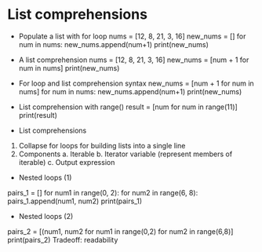 
# List comprehensions

- Populate a list with for loop
nums = [12, 8, 21, 3, 16]
new_nums = []
for num in nums:
  new_nums.append(num+1)
print(new_nums)


- A list comprehension
nums = [12, 8, 21, 3, 16]
new_nums = [num + 1 for num in nums]
print(new_nums)

- For loop and list comprehension syntax
new_nums = [num + 1 for num in nums]
for num in nums:
  new_nums.append(num+1)
print(new_nums)

- List comprehension with range()
result = [num for num in range(11)]
print(result)

- List comprehensions
1. Collapse for loops for building lists into a single line
2. Components
a. Iterable
b. Iterator variable (represent members of iterable)
c. Output expression

- Nested loops (1)

pairs_1 = []
for num1 in range(0, 2):
  for num2 in range(6, 8):
    pairs_1.append(num1, num2)
print(pairs_1)

   
- Nested loops (2)

pairs_2 = [(num1, num2 for num1 in range(0,2) for num2 in range(6,8)]
print(pairs_2)
Tradeoff: readability





